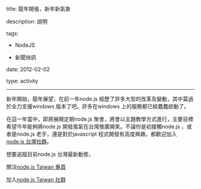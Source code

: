 title: 龍年開張，新年新氣象
description: 說明
tags:
 - NodeJS
 - 新聞快訊
date: 2012-02-02
type: activity
---
新年開始，龍年展望，在前一年node.js 經歷了許多大型的改革及變動，其中莫過於全力支援windows 版本了吧。許多在windows 上的服務都已經蠢蠢欲動了。

在這一年當中，即將展開定期node.js 聚會，將會以主題教學方式進行，主要目標希望今年能夠將node.js 開發風氣在台灣推廣開來。不論你是初接觸node.js ，或者是node.js 老手，還是對於javascript 程式開發有高度興趣，都歡迎加入[node.js 台灣社群][0]。

想要追蹤目前node.js 台灣最新動態，

關注[node.js Taiwan 專頁][1]

加入[node.js Taiwan 社群][0]



[0]: http://www.facebook.com/groups/node.js.tw/
[1]: http://www.facebook.com/NodeJS.tw